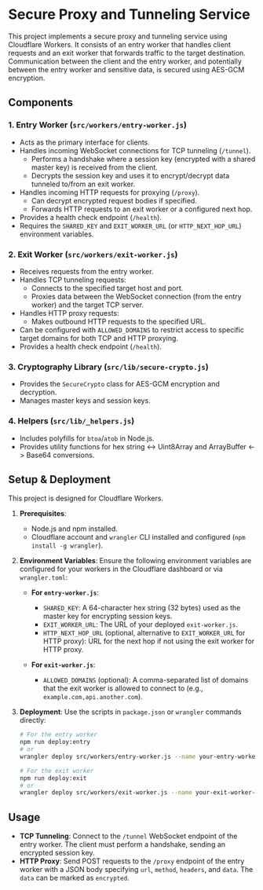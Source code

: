 # Secure Proxy and Tunneling Service

This project implements a secure proxy and tunneling service using Cloudflare Workers. It consists of an entry worker that handles client requests and an exit worker that forwards traffic to the target destination. Communication between the client and the entry worker, and potentially between the entry worker and sensitive data, is secured using AES-GCM encryption.

## Components

### 1. Entry Worker (`src/workers/entry-worker.js`)
-   Acts as the primary interface for clients.
-   Handles incoming WebSocket connections for TCP tunneling (`/tunnel`).
    -   Performs a handshake where a session key (encrypted with a shared master key) is received from the client.
    -   Decrypts the session key and uses it to encrypt/decrypt data tunneled to/from an exit worker.
-   Handles incoming HTTP requests for proxying (`/proxy`).
    -   Can decrypt encrypted request bodies if specified.
    -   Forwards HTTP requests to an exit worker or a configured next hop.
-   Provides a health check endpoint (`/health`).
-   Requires the `SHARED_KEY` and `EXIT_WORKER_URL` (or `HTTP_NEXT_HOP_URL`) environment variables.

### 2. Exit Worker (`src/workers/exit-worker.js`)
-   Receives requests from the entry worker.
-   Handles TCP tunneling requests:
    -   Connects to the specified target host and port.
    -   Proxies data between the WebSocket connection (from the entry worker) and the target TCP server.
-   Handles HTTP proxy requests:
    -   Makes outbound HTTP requests to the specified URL.
-   Can be configured with `ALLOWED_DOMAINS` to restrict access to specific target domains for both TCP and HTTP proxying.
-   Provides a health check endpoint (`/health`).

### 3. Cryptography Library (`src/lib/secure-crypto.js`)
-   Provides the `SecureCrypto` class for AES-GCM encryption and decryption.
-   Manages master keys and session keys.

### 4. Helpers (`src/lib/_helpers.js`)
-   Includes polyfills for `btoa`/`atob` in Node.js.
-   Provides utility functions for hex string <-> Uint8Array and ArrayBuffer <-> Base64 conversions.

## Setup & Deployment

This project is designed for Cloudflare Workers.

1.  **Prerequisites**:
    -   Node.js and npm installed.
    -   Cloudflare account and `wrangler` CLI installed and configured (`npm install -g wrangler`).

2.  **Environment Variables**:
    Ensure the following environment variables are configured for your workers in the Cloudflare dashboard or via `wrangler.toml`:

    *   **For `entry-worker.js`**:
        *   `SHARED_KEY`: A 64-character hex string (32 bytes) used as the master key for encrypting session keys.
        *   `EXIT_WORKER_URL`: The URL of your deployed `exit-worker.js`.
        *   `HTTP_NEXT_HOP_URL` (optional, alternative to `EXIT_WORKER_URL` for HTTP proxy): URL for the next hop if not using the exit worker for HTTP proxy.

    *   **For `exit-worker.js`**:
        *   `ALLOWED_DOMAINS` (optional): A comma-separated list of domains that the exit worker is allowed to connect to (e.g., `example.com,api.another.com`).

3.  **Deployment**:
    Use the scripts in `package.json` or `wrangler` commands directly:
    ```bash
    # For the entry worker
    npm run deploy:entry
    # or
    wrangler deploy src/workers/entry-worker.js --name your-entry-worker-name

    # For the exit worker
    npm run deploy:exit
    # or
    wrangler deploy src/workers/exit-worker.js --name your-exit-worker-name
    ```

## Usage

-   **TCP Tunneling**: Connect to the `/tunnel` WebSocket endpoint of the entry worker. The client must perform a handshake, sending an encrypted session key.
-   **HTTP Proxy**: Send POST requests to the `/proxy` endpoint of the entry worker with a JSON body specifying `url`, `method`, `headers`, and `data`. The `data` can be marked as `encrypted`.
